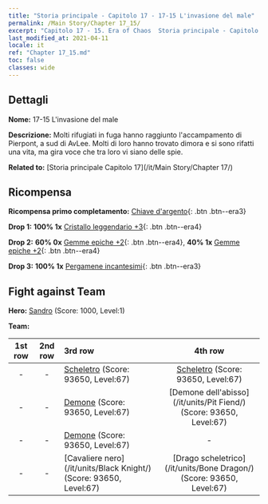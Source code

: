 ```yaml
---
title: "Storia principale - Capitolo 17 - 17-15 L'invasione del male"
permalink: /Main Story/Chapter 17_15/
excerpt: "Capitolo 17 - 15. Era of Chaos  Storia principale - Capitolo 17_15. 17-15 L'invasione del male"
last_modified_at: 2021-04-11
locale: it
ref: "Chapter 17_15.md"
toc: false
classes: wide
---
```


## Dettagli

 **Nome:** 17-15 L'invasione del male

 **Descrizione:** Molti rifugiati in fuga hanno raggiunto l'accampamento di Pierpont, a sud di AvLee. Molti di loro hanno trovato dimora e si sono rifatti una vita, ma gira voce che tra loro vi siano delle spie.

 **Related to:** [Storia principale Capitolo 17](/it/Main Story/Chapter 17/)

## Ricompensa

 **Ricompensa primo completamento:** [Chiave d'argento](/it/Items/con_693/){: .btn .btn--era3}

 **Drop 1:** **100% 1x** [Cristallo leggendario +3](/it/Items/mat_59/){: .btn .btn--era4}

 **Drop 2:** **60% 0x** [Gemme epiche +2](/it/Items/mat_51/){: .btn .btn--era4}, **40% 1x** [Gemme epiche +2](/it/Items/mat_51/){: .btn .btn--era4}

 **Drop 3:** **100% 1x** [Pergamene incantesimi](/it/Items/con_694/){: .btn .btn--era3}


## Fight against Team
 **Hero:** [Sandro](/it/heroes/Sandro/) (Score: 1000, Level:1)

 **Team:**


  | 1st row | 2nd row | 3rd row | 4th row |
  |:----:|:----:|:----|:----:|
  | - | - | [Scheletro](/it/units/Skeleton/) (Score: 93650, Level:67)  | [Scheletro](/it/units/Skeleton/) (Score: 93650, Level:67)  |
  | - | - | [Demone](/it/units/Demon/) (Score: 93650, Level:67)  | [Demone dell'abisso](/it/units/Pit Fiend/) (Score: 93650, Level:67)  |
  | - | - | [Demone](/it/units/Demon/) (Score: 93650, Level:67)  | - |
  | - | - | [Cavaliere nero](/it/units/Black Knight/) (Score: 93650, Level:67)  | [Drago scheletrico](/it/units/Bone Dragon/) (Score: 93650, Level:67)  |


